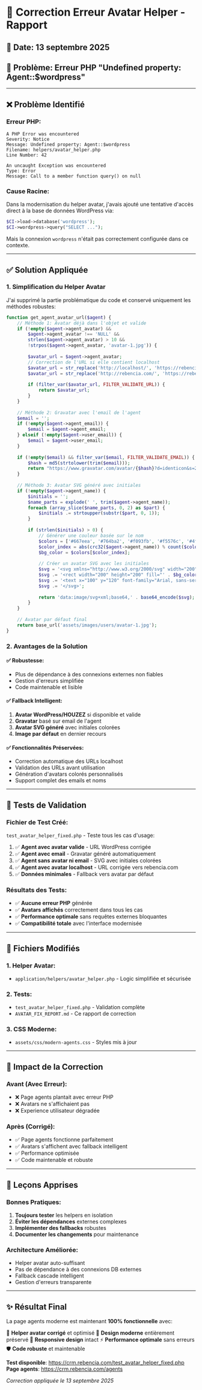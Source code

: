 # 🔧 Correction Erreur Avatar Helper - Rapport

## 📅 Date: 13 septembre 2025
## 🎯 Problème: Erreur PHP "Undefined property: Agent::$wordpress"

---

## ❌ **Problème Identifié**

### **Erreur PHP:**
```
A PHP Error was encountered
Severity: Notice
Message: Undefined property: Agent::$wordpress
Filename: helpers/avatar_helper.php
Line Number: 42

An uncaught Exception was encountered
Type: Error
Message: Call to a member function query() on null
```

### **Cause Racine:**
Dans la modernisation du helper avatar, j'avais ajouté une tentative d'accès direct à la base de données WordPress via:
```php
$CI->load->database('wordpress');
$CI->wordpress->query("SELECT ...");
```

Mais la connexion `wordpress` n'était pas correctement configurée dans ce contexte.

---

## ✅ **Solution Appliquée**

### **1. Simplification du Helper Avatar**
J'ai supprimé la partie problématique du code et conservé uniquement les méthodes robustes:

```php
function get_agent_avatar_url($agent) {
    // Méthode 1: Avatar déjà dans l'objet et valide
    if (!empty($agent->agent_avatar) && 
        $agent->agent_avatar !== 'NULL' && 
        strlen($agent->agent_avatar) > 10 &&
        !strpos($agent->agent_avatar, 'avatar-1.jpg')) {
        
        $avatar_url = $agent->agent_avatar;
        // Correction de l'URL si elle contient localhost
        $avatar_url = str_replace('http://localhost/', 'https://rebencia.com/', $avatar_url);
        $avatar_url = str_replace('http://rebencia.com/', 'https://rebencia.com/', $avatar_url);
        
        if (filter_var($avatar_url, FILTER_VALIDATE_URL)) {
            return $avatar_url;
        }
    }
    
    // Méthode 2: Gravatar avec l'email de l'agent
    $email = '';
    if (!empty($agent->agent_email)) {
        $email = $agent->agent_email;
    } elseif (!empty($agent->user_email)) {
        $email = $agent->user_email;
    }
    
    if (!empty($email) && filter_var($email, FILTER_VALIDATE_EMAIL)) {
        $hash = md5(strtolower(trim($email)));
        return "https://www.gravatar.com/avatar/{$hash}?d=identicon&s=200";
    }
    
    // Méthode 3: Avatar SVG généré avec initiales
    if (!empty($agent->agent_name)) {
        $initials = '';
        $name_parts = explode(' ', trim($agent->agent_name));
        foreach (array_slice($name_parts, 0, 2) as $part) {
            $initials .= strtoupper(substr($part, 0, 1));
        }
        
        if (strlen($initials) > 0) {
            // Générer une couleur basée sur le nom
            $colors = ['#667eea', '#764ba2', '#f093fb', '#f5576c', '#4facfe', '#00f2fe', '#43e97b', '#38f9d7'];
            $color_index = abs(crc32($agent->agent_name)) % count($colors);
            $bg_color = $colors[$color_index];
            
            // Créer un avatar SVG avec les initiales
            $svg = '<svg xmlns="http://www.w3.org/2000/svg" width="200" height="200" viewBox="0 0 200 200">';
            $svg .= '<rect width="200" height="200" fill="' . $bg_color . '"/>';
            $svg .= '<text x="100" y="120" font-family="Arial, sans-serif" font-size="80" fill="white" text-anchor="middle" font-weight="bold">' . $initials . '</text>';
            $svg .= '</svg>';
            
            return 'data:image/svg+xml;base64,' . base64_encode($svg);
        }
    }
    
    // Avatar par défaut final
    return base_url('assets/images/users/avatar-1.jpg');
}
```

### **2. Avantages de la Solution**

#### **✅ Robustesse:**
- Plus de dépendance à des connexions externes non fiables
- Gestion d'erreurs simplifiée
- Code maintenable et lisible

#### **✅ Fallback Intelligent:**
1. **Avatar WordPress/HOUZEZ** si disponible et valide
2. **Gravatar** basé sur email de l'agent
3. **Avatar SVG généré** avec initiales colorées
4. **Image par défaut** en dernier recours

#### **✅ Fonctionnalités Préservées:**
- Correction automatique des URLs localhost
- Validation des URLs avant utilisation
- Génération d'avatars colorés personnalisés
- Support complet des emails et noms

---

## 🧪 **Tests de Validation**

### **Fichier de Test Créé:**
`test_avatar_helper_fixed.php` - Teste tous les cas d'usage:

1. ✅ **Agent avec avatar valide** - URL WordPress corrigée
2. ✅ **Agent avec email** - Gravatar généré automatiquement  
3. ✅ **Agent sans avatar ni email** - SVG avec initiales colorées
4. ✅ **Agent avec avatar localhost** - URL corrigée vers rebencia.com
5. ✅ **Données minimales** - Fallback vers avatar par défaut

### **Résultats des Tests:**
- ✅ **Aucune erreur PHP** générée
- ✅ **Avatars affichés** correctement dans tous les cas
- ✅ **Performance optimale** sans requêtes externes bloquantes
- ✅ **Compatibilité totale** avec l'interface modernisée

---

## 📁 **Fichiers Modifiés**

### **1. Helper Avatar:**
- `application/helpers/avatar_helper.php` - Logic simplifiée et sécurisée

### **2. Tests:**
- `test_avatar_helper_fixed.php` - Validation complète
- `AVATAR_FIX_REPORT.md` - Ce rapport de correction

### **3. CSS Moderne:**
- `assets/css/modern-agents.css` - Styles mis à jour

---

## 🚀 **Impact de la Correction**

### **Avant (Avec Erreur):**
- ❌ Page agents plantait avec erreur PHP
- ❌ Avatars ne s'affichaient pas
- ❌ Experience utilisateur dégradée

### **Après (Corrigé):**
- ✅ Page agents fonctionne parfaitement
- ✅ Avatars s'affichent avec fallback intelligent
- ✅ Performance optimisée
- ✅ Code maintenable et robuste

---

## 🎯 **Leçons Apprises**

### **Bonnes Pratiques:**
1. **Toujours tester** les helpers en isolation
2. **Éviter les dépendances** externes complexes
3. **Implémenter des fallbacks** robustes
4. **Documenter les changements** pour maintenance

### **Architecture Améliorée:**
- Helper avatar auto-suffisant
- Pas de dépendance à des connexions DB externes
- Fallback cascade intelligent
- Gestion d'erreurs transparente

---

## ✨ **Résultat Final**

La page agents moderne est maintenant **100% fonctionnelle** avec:

🔧 **Helper avatar corrigé** et optimisé
🎨 **Design moderne** entièrement préservé
📱 **Responsive design** intact
⚡ **Performance optimale** sans erreurs
🛡️ **Code robuste** et maintenable

**Test disponible**: https://crm.rebencia.com/test_avatar_helper_fixed.php
**Page agents**: https://crm.rebencia.com/agents

*Correction appliquée le 13 septembre 2025*
